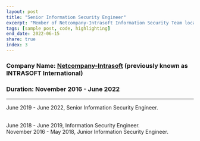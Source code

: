 ```yaml
---
layout: post
title: "Senior Information Security Engineer"
excerpt: "Member of Netcompany-Intrasoft Information Security Team located in Athens, Greece."
tags: [sample post, code, highlighting]
end_date: 2022-06-15
share: true
index: 3
---
```



### Company Name: [Netcompany-Intrasoft](https://www.netcompany-intrasoft.com/) (previously known as INTRASOFT International)

### Duration: November 2016 - June 2022

---
June 2019 - June 2022, Senior Information Security Engineer.

<br/>
June 2018 - June 2019, Information Security Engineer.  

<br/>
November 2016 - May 2018, Junior Information Security Engineer.  
